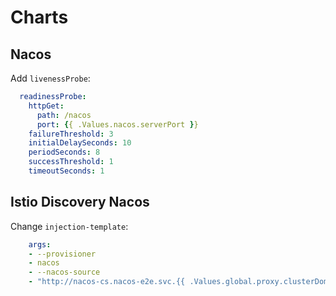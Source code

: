 # Charts

## Nacos

Add `livenessProbe`:

```yaml
  readinessProbe:
    httpGet:
      path: /nacos
      port: {{ .Values.nacos.serverPort }}
    failureThreshold: 3
    initialDelaySeconds: 10
    periodSeconds: 8
    successThreshold: 1
    timeoutSeconds: 1
```

## Istio Discovery Nacos

Change `injection-template`:

```yaml
    args:
    - --provisioner
    - nacos
    - --nacos-source
    - "http://nacos-cs.nacos-e2e.svc.{{ .Values.global.proxy.clusterDomain }}:8848"
```
